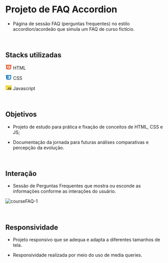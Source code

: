 # Projeto de FAQ Accordion

- Página de sessão FAQ (perguntas frequentes) no estilo accordion/acordeão que simula um FAQ de curso fictício.

<br>

## Stacks utilizadas

<p><img alt="HTML" height="15" width="20" src="https://raw.githubusercontent.com/devicons/devicon/master/icons/html5/html5-original.svg"> HTML</p>

<p><img alt="CSS" height="15" width="20" src="https://raw.githubusercontent.com/devicons/devicon/master/icons/css3/css3-original.svg"> CSS</p>

<p><img alt="CSS" height="15" width="20" src="https://raw.githubusercontent.com/devicons/devicon/master/icons/javascript/javascript-original.svg"> Javascript</p>

<br>

## Objetivos

- Projeto de estudo para prática e fixação de conceitos de HTML, CSS e JS;

- Documentação da jornada para futuras análises comparativas e percepção da evolução.

<br>

## Interação

- Sessão de Perguntas Frequentes que mostra ou esconde as informações conforme as interações do usuário.

![courseFAQ-1](https://github.com/rafaelbarcarol/accordionFAQ/assets/128104779/161688ef-f0d2-4771-9e2f-d937c48ecdcf)

<br>

## Responsividade

- Projeto responsivo que se adequa e adapta a diferentes tamanhos de tela.

- Responsividade realizada por meio do uso de media queries.
